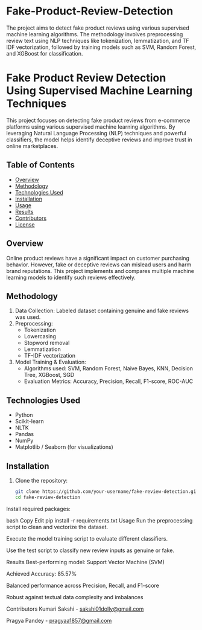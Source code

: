 # Fake-Product-Review-Detection
The project aims to detect fake product reviews using various supervised machine learning algorithms. The  methodology involves preprocessing review text using NLP techniques like tokenization, lemmatization, and TF IDF vectorization, followed by training models such as SVM, Random Forest, and XGBoost for classification. 

# Fake Product Review Detection Using Supervised Machine Learning Techniques

This project focuses on detecting fake product reviews from e-commerce platforms using various supervised machine learning algorithms. By leveraging Natural Language Processing (NLP) techniques and powerful classifiers, the model helps identify deceptive reviews and improve trust in online marketplaces.

## Table of Contents
- [Overview](#overview)
- [Methodology](#methodology)
- [Technologies Used](#technologies-used)
- [Installation](#installation)
- [Usage](#usage)
- [Results](#results)
- [Contributors](#contributors)
- [License](#license)

## Overview
Online product reviews have a significant impact on customer purchasing behavior. However, fake or deceptive reviews can mislead users and harm brand reputations. This project implements and compares multiple machine learning models to identify such reviews effectively.

## Methodology
1. Data Collection: Labeled dataset containing genuine and fake reviews was used.
2. Preprocessing:
   - Tokenization
   - Lowercasing
   - Stopword removal
   - Lemmatization
   - TF-IDF vectorization
3. Model Training & Evaluation: 
   - Algorithms used: SVM, Random Forest, Naive Bayes, KNN, Decision Tree, XGBoost, SGD
   - Evaluation Metrics: Accuracy, Precision, Recall, F1-score, ROC-AUC

## Technologies Used
- Python
- Scikit-learn
- NLTK
- Pandas
- NumPy
- Matplotlib / Seaborn (for visualizations)

## Installation
1. Clone the repository:
   ```bash
   git clone https://github.com/your-username/fake-review-detection.git
   cd fake-review-detection

Install required packages:

bash
Copy
Edit
pip install -r requirements.txt
Usage
Run the preprocessing script to clean and vectorize the dataset.

Execute the model training script to evaluate different classifiers.

Use the test script to classify new review inputs as genuine or fake.

Results
Best-performing model: Support Vector Machine (SVM)

Achieved Accuracy: 85.57%

Balanced performance across Precision, Recall, and F1-score

Robust against textual data complexity and imbalances

Contributors
Kumari Sakshi - sakshi01dolly@gmail.com

Pragya Pandey - pragyaa1857@gmail.com

